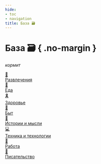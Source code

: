 ```yaml
---
hide:
- toc
- navigation
title: База 🗃️
---
```


# База 🗃️ { .no-margin }

_кормит_

<div class="grid-2d">

<a href="./fun" class="link-card">
  <div class="card-icon">🎊</div>
  <div class="card-title">Развлечения</div>
</a>

<a href="./food" class="link-card">
  <div class="card-icon">🐷</div>
  <div class="card-title">Еда</div>
</a>

<a href="./hp" class="link-card">
  <div class="card-icon">🎗️</div>
  <div class="card-title">Здоровье</div>
</a>

<a href="./Routine/Home" class="link-card">
  <div class="card-icon">🧽</div>
  <div class="card-title">Быт</div>
</a>


<a href="./mind/HowToLive" class="link-card">
  <div class="card-icon">🤔</div>
  <div class="card-title">Истории и мысли</div>
</a>
<a href="./Tech" class="link-card">
  <div class="card-icon">💻</div>
  <div class="card-title">Техника и технологии </div>
</a>

<a href="./Work" class="link-card">
  <div class="card-icon">👷</div>
  <div class="card-title">Работа</div>
</a>
<a href="./Writing" class="link-card">
  <div class="card-icon">📝</div>
  <div class="card-title">Писательство</div>
</a>


</div>
